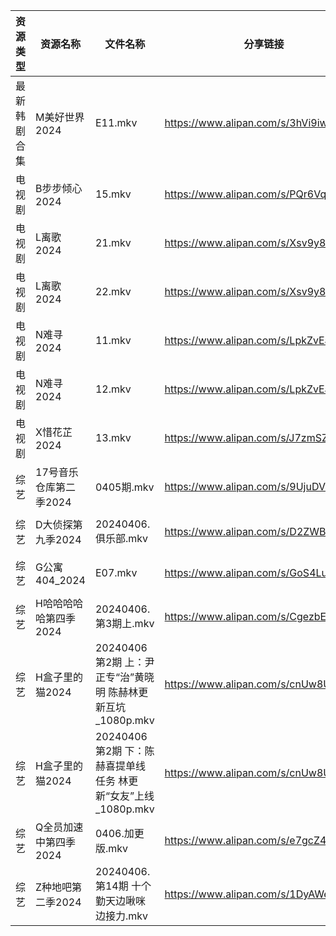 | 资源类型   | 资源名称           | 文件名称                                        | 分享链接                                 | 更新时间                |
| ------ | -------------- | ------------------------------------------- | ------------------------------------ | ------------------- |
| 最新韩剧合集 | M美好世界2024      | E11.mkv                                     | https://www.alipan.com/s/3hVi9iw3g6N | 2024-04-06 00:05:30 |
| 电视剧    | B步步倾心2024      | 15.mkv                                      | https://www.alipan.com/s/PQr6VqXP1pv | 2024-04-06 14:05:07 |
| 电视剧    | L离歌2024        | 21.mkv                                      | https://www.alipan.com/s/Xsv9y886bC2 | 2024-04-06 14:05:34 |
| 电视剧    | L离歌2024        | 22.mkv                                      | https://www.alipan.com/s/Xsv9y886bC2 | 2024-04-06 14:05:34 |
| 电视剧    | N难寻2024        | 11.mkv                                      | https://www.alipan.com/s/LpkZvEaQ2AH | 2024-04-06 14:05:42 |
| 电视剧    | N难寻2024        | 12.mkv                                      | https://www.alipan.com/s/LpkZvEaQ2AH | 2024-04-06 14:05:42 |
| 电视剧    | X惜花芷2024       | 13.mkv                                      | https://www.alipan.com/s/J7zmSZZvrmn | 2024-04-06 14:05:54 |
| 综艺     | 17号音乐仓库第二季2024 | 0405期.mkv                                   | https://www.alipan.com/s/9UjuDVabbAo | 2024-04-06 00:06:07 |
| 综艺     | D大侦探第九季2024    | 20240406.俱乐部.mkv                            | https://www.alipan.com/s/D2ZWBwPxiYi | 2024-04-06 14:09:21 |
| 综艺     | G公寓404_2024    | E07.mkv                                     | https://www.alipan.com/s/GoS4LufpWv2 | 2024-04-06 00:06:24 |
| 综艺     | H哈哈哈哈哈第四季2024  | 20240406.第3期上.mkv                           | https://www.alipan.com/s/CgezbEPvmVp | 2024-04-06 14:09:26 |
| 综艺     | H盒子里的猫2024     | 20240406 第2期 上：尹正专“治”黄晓明 陈赫林更新互坑_1080p.mkv  | https://www.alipan.com/s/cnUw8UeQ7bS | 2024-04-06 14:09:28 |
| 综艺     | H盒子里的猫2024     | 20240406 第2期 下：陈赫喜提单线任务 林更新“女友”上线_1080p.mkv | https://www.alipan.com/s/cnUw8UeQ7bS | 2024-04-06 14:09:28 |
| 综艺     | Q全员加速中第四季2024  | 0406.加更版.mkv                                | https://www.alipan.com/s/e7gcZ4pytd9 | 2024-04-06 14:09:44 |
| 综艺     | Z种地吧第二季2024    | 20240406.第14期 十个勤天边啾咪边接力.mkv                | https://www.alipan.com/s/1DyAWe9bo96 | 2024-04-06 14:09:55 |
